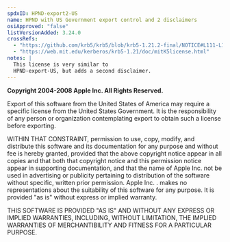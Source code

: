 ```yaml
---
spdxID: HPND-export2-US
name: HPND with US Government export control and 2 disclaimers
osiApproved: "false"
listVersionAdded: 3.24.0
crossRefs: 
  - "https://github.com/krb5/krb5/blob/krb5-1.21.2-final/NOTICE#L111-L133"
  - "https://web.mit.edu/kerberos/krb5-1.21/doc/mitK5license.html"
notes: |
  This license is very similar to
  HPND-export-US, but adds a second disclaimer.
---
```


**Copyright 2004-2008 Apple Inc. All Rights Reserved.**

Export of this software from the United States of America may require a specific license from the United States Government. It is the responsibility of any person or organization contemplating export to obtain such a license before exporting.

WITHIN THAT CONSTRAINT, permission to use, copy, modify, and distribute this software and its documentation for any purpose and without fee is hereby granted, provided that the above copyright notice appear in all copies and that both that copyright notice and this permission notice appear in supporting documentation, and that the name of Apple Inc. not be used in advertising or publicity pertaining to distribution of the software without specific, written prior permission. Apple Inc. . makes no representations about the suitability of this software for any purpose. It is provided "as is" without express or implied warranty.

THIS SOFTWARE IS PROVIDED "AS IS" AND WITHOUT ANY EXPRESS OR IMPLIED WARRANTIES, INCLUDING, WITHOUT LIMITATION, THE IMPLIED WARRANTIES OF MERCHANTIBILITY AND FITNESS FOR A PARTICULAR PURPOSE.
